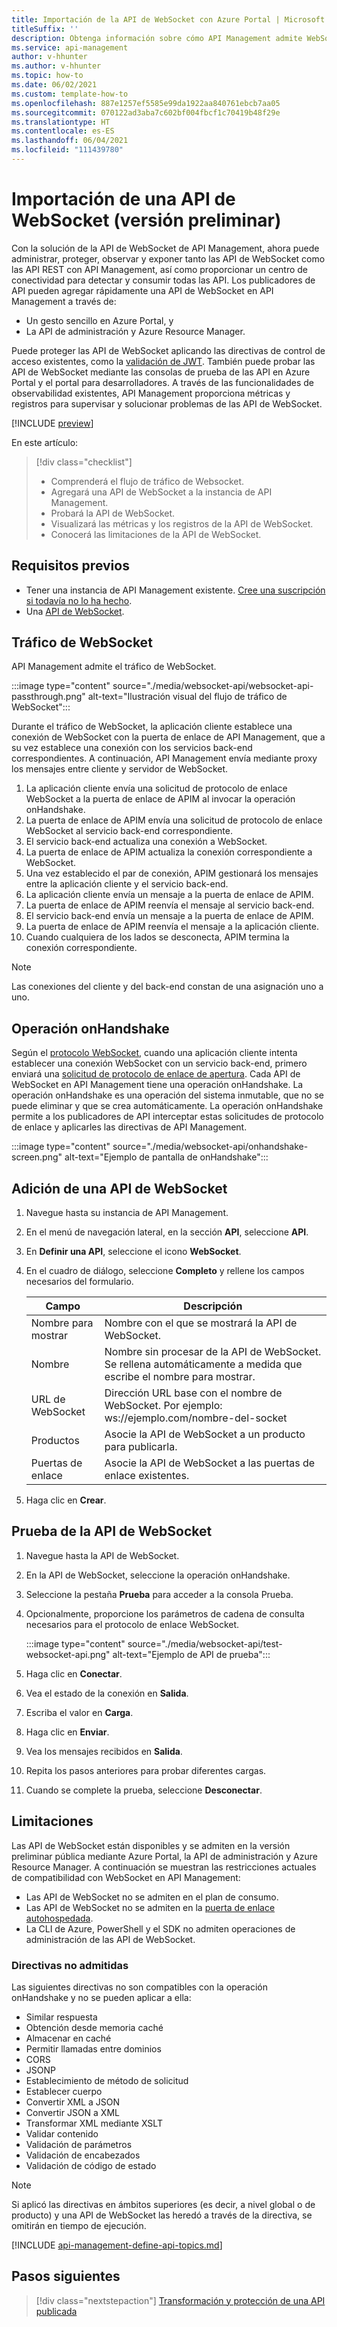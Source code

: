 ```yaml
---
title: Importación de la API de WebSocket con Azure Portal | Microsoft Docs
titleSuffix: ''
description: Obtenga información sobre cómo API Management admite WebSocket, agregue una API de WebSocket y conozca las limitaciones de WebSocket.
ms.service: api-management
author: v-hhunter
ms.author: v-hhunter
ms.topic: how-to
ms.date: 06/02/2021
ms.custom: template-how-to
ms.openlocfilehash: 887e1257ef5585e99da1922aa840761ebcb7aa05
ms.sourcegitcommit: 070122ad3aba7c602bf004fbcf1c70419b48f29e
ms.translationtype: HT
ms.contentlocale: es-ES
ms.lasthandoff: 06/04/2021
ms.locfileid: "111439780"
---
```

# <a name="import-a-websocket-api-preview"></a>Importación de una API de WebSocket (versión preliminar)

Con la solución de la API de WebSocket de API Management, ahora puede administrar, proteger, observar y exponer tanto las API de WebSocket como las API REST con API Management, así como proporcionar un centro de conectividad para detectar y consumir todas las API. Los publicadores de API pueden agregar rápidamente una API de WebSocket en API Management a través de:
* Un gesto sencillo en Azure Portal, y 
* La API de administración y Azure Resource Manager. 

Puede proteger las API de WebSocket aplicando las directivas de control de acceso existentes, como la [validación de JWT](./api-management-access-restriction-policies.md#ValidateJWT). También puede probar las API de WebSocket mediante las consolas de prueba de las API en Azure Portal y el portal para desarrolladores. A través de las funcionalidades de observabilidad existentes, API Management proporciona métricas y registros para supervisar y solucionar problemas de las API de WebSocket. 

[!INCLUDE [preview](./includes/preview/preview-callout-websocket-api.md)]

En este artículo:
> [!div class="checklist"]
> * Comprenderá el flujo de tráfico de Websocket.
> * Agregará una API de WebSocket a la instancia de API Management.
> * Probará la API de WebSocket.
> * Visualizará las métricas y los registros de la API de WebSocket.
> * Conocerá las limitaciones de la API de WebSocket.

## <a name="prerequisites"></a>Requisitos previos

- Tener una instancia de API Management existente. [Cree una suscripción si todavía no lo ha hecho](get-started-create-service-instance.md).
- Una [API de WebSocket](https://www.websocket.org/echo.html).

## <a name="websocket-passthrough"></a>Tráfico de WebSocket

API Management admite el tráfico de WebSocket. 

:::image type="content" source="./media/websocket-api/websocket-api-passthrough.png" alt-text="Ilustración visual del flujo de tráfico de WebSocket":::

Durante el tráfico de WebSocket, la aplicación cliente establece una conexión de WebSocket con la puerta de enlace de API Management, que a su vez establece una conexión con los servicios back-end correspondientes. A continuación, API Management envía mediante proxy los mensajes entre cliente y servidor de WebSocket.

1. La aplicación cliente envía una solicitud de protocolo de enlace WebSocket a la puerta de enlace de APIM al invocar la operación onHandshake.
1. La puerta de enlace de APIM envía una solicitud de protocolo de enlace WebSocket al servicio back-end correspondiente.
1. El servicio back-end actualiza una conexión a WebSocket.
1. La puerta de enlace de APIM actualiza la conexión correspondiente a WebSocket.
1. Una vez establecido el par de conexión, APIM gestionará los mensajes entre la aplicación cliente y el servicio back-end.
1. La aplicación cliente envía un mensaje a la puerta de enlace de APIM.
1. La puerta de enlace de APIM reenvía el mensaje al servicio back-end.
1. El servicio back-end envía un mensaje a la puerta de enlace de APIM.
1. La puerta de enlace de APIM reenvía el mensaje a la aplicación cliente.
1. Cuando cualquiera de los lados se desconecta, APIM termina la conexión correspondiente.

> [!NOTE]
> Las conexiones del cliente y del back-end constan de una asignación uno a uno. 

## <a name="onhandshake-operation"></a>Operación onHandshake

Según el [protocolo WebSocket](https://tools.ietf.org/html/rfc6455), cuando una aplicación cliente intenta establecer una conexión WebSocket con un servicio back-end, primero enviará una [solicitud de protocolo de enlace de apertura](https://tools.ietf.org/html/rfc6455#page-6). Cada API de WebSocket en API Management tiene una operación onHandshake. La operación onHandshake es una operación del sistema inmutable, que no se puede eliminar y que se crea automáticamente. La operación onHandshake permite a los publicadores de API interceptar estas solicitudes de protocolo de enlace y aplicarles las directivas de API Management.

:::image type="content" source="./media/websocket-api/onhandshake-screen.png" alt-text="Ejemplo de pantalla de onHandshake":::

## <a name="add-a-websocket-api"></a>Adición de una API de WebSocket

1. Navegue hasta su instancia de API Management.
1. En el menú de navegación lateral, en la sección **API**, seleccione **API**.
1. En **Definir una API**, seleccione el icono **WebSocket**.
1. En el cuadro de diálogo, seleccione **Completo** y rellene los campos necesarios del formulario.

    | Campo | Descripción |
    |----------------|-------|
    | Nombre para mostrar | Nombre con el que se mostrará la API de WebSocket. |
    | Nombre | Nombre sin procesar de la API de WebSocket. Se rellena automáticamente a medida que escribe el nombre para mostrar. |
    | URL de WebSocket | Dirección URL base con el nombre de WebSocket. Por ejemplo: ws://ejemplo.com/nombre-del-socket |
    | Productos | Asocie la API de WebSocket a un producto para publicarla. |
    | Puertas de enlace | Asocie la API de WebSocket a las puertas de enlace existentes. |
 
1. Haga clic en **Crear**.

## <a name="test-your-websocket-api"></a>Prueba de la API de WebSocket

1. Navegue hasta la API de WebSocket.
1. En la API de WebSocket, seleccione la operación onHandshake.
1. Seleccione la pestaña **Prueba** para acceder a la consola Prueba. 
1. Opcionalmente, proporcione los parámetros de cadena de consulta necesarios para el protocolo de enlace WebSocket.

    :::image type="content" source="./media/websocket-api/test-websocket-api.png" alt-text="Ejemplo de API de prueba":::

1. Haga clic en **Conectar**.
1. Vea el estado de la conexión en **Salida**.
1. Escriba el valor en **Carga**. 
1. Haga clic en **Enviar**.
1. Vea los mensajes recibidos en **Salida**.
1. Repita los pasos anteriores para probar diferentes cargas.
1. Cuando se complete la prueba, seleccione **Desconectar**.

## <a name="limitations"></a>Limitaciones

Las API de WebSocket están disponibles y se admiten en la versión preliminar pública mediante Azure Portal, la API de administración y Azure Resource Manager. A continuación se muestran las restricciones actuales de compatibilidad con WebSocket en API Management:

* Las API de WebSocket no se admiten en el plan de consumo.
* Las API de WebSocket no se admiten en la [puerta de enlace autohospedada](./how-to-deploy-self-hosted-gateway-azure-arc.md).
* La CLI de Azure, PowerShell y el SDK no admiten operaciones de administración de las API de WebSocket.

### <a name="unsupported-policies"></a>Directivas no admitidas

Las siguientes directivas no son compatibles con la operación onHandshake y no se pueden aplicar a ella:
*  Similar respuesta
* Obtención desde memoria caché
* Almacenar en caché
* Permitir llamadas entre dominios
* CORS
* JSONP
*  Establecimiento de método de solicitud
* Establecer cuerpo
* Convertir XML a JSON
* Convertir JSON a XML
* Transformar XML mediante XSLT
* Validar contenido
* Validación de parámetros
* Validación de encabezados
* Validación de código de estado

> [!NOTE]
> Si aplicó las directivas en ámbitos superiores (es decir, a nivel global o de producto) y una API de WebSocket las heredó a través de la directiva, se omitirán en tiempo de ejecución.

[!INCLUDE [api-management-define-api-topics.md](../../includes/api-management-define-api-topics.md)]

## <a name="next-steps"></a>Pasos siguientes
> [!div class="nextstepaction"]
> [Transformación y protección de una API publicada](transform-api.md)